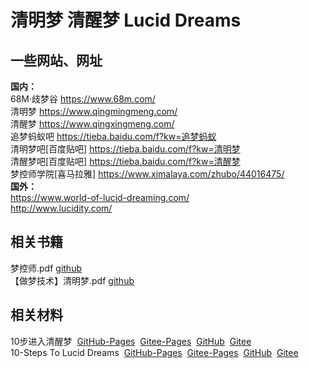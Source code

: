# <span id="begin">清明梦 清醒梦 Lucid Dreams</span>

## 一些网站、网址
__国内：__  
68M·歧梦谷&nbsp;<a href="https://www.68m.com/?fromuid=2615859" target="_blank">https://www.68m.com/</a><br />
清明梦&nbsp;<a href="https://www.qingmingmeng.com/" target="_blank">https://www.qingmingmeng.com/</a><br />
清醒梦&nbsp;<a href="https://www.qingxingmeng.com/" target="_blank">https://www.qingxingmeng.com/</a><br />
追梦蚂蚁吧&nbsp;<a href="https://tieba.baidu.com/f?kw=%E8%BF%BD%E6%A2%A6%E8%9A%82%E8%9A%81" target="_blank">https://tieba.baidu.com/f?kw=追梦蚂蚁</a><br />
清明梦吧[百度贴吧]&nbsp;<a href="https://tieba.baidu.com/f?kw=%E6%B8%85%E6%98%8E%E6%A2%A6" target="_blank">https://tieba.baidu.com/f?kw=清明梦</a><br />
清醒梦吧[百度贴吧]&nbsp;<a href="https://tieba.baidu.com/f?kw=%E6%B8%85%E9%86%92%E6%A2%A6" target="_blank">https://tieba.baidu.com/f?kw=清醒梦</a><br />
梦控师学院[喜马拉雅]&nbsp;<a href="https://www.ximalaya.com/zhubo/44016475/" target="_blank">https://www.ximalaya.com/zhubo/44016475/</a><br />
__国外：__  
<a href="https://www.world-of-lucid-dreaming.com/" target="_blank">https://www.world-of-lucid-dreaming.com/</a><br />
<a href="http://www.lucidity.com/" target="_blank">http://www.lucidity.com/</a><br />

## 相关书籍
梦控师.pdf [github](https://github.com/xkk1/xkk1data/raw/main/book/%E6%A2%A6%E6%8E%A7%E5%B8%88.pdf)  
【做梦技术】清明梦.pdf [github](https://github.com/xkk1/xkk1data/raw/main/book/%E3%80%90%E5%81%9A%E6%A2%A6%E6%8A%80%E6%9C%AF%E3%80%91%E6%B8%85%E6%98%8E%E6%A2%A6.pdf)  

## 相关材料
10步进入清醒梦&nbsp;
<a href="https://xkk1.github.io/2021/08/05/10%E6%AD%A5%E8%BF%9B%E5%85%A5%E6%B8%85%E9%86%92%E6%A2%A6.html" target="_blank">GitHub-Pages</a>&nbsp;
<a href="https://xkk2.gitee.io/2021/08/05/10%E6%AD%A5%E8%BF%9B%E5%85%A5%E6%B8%85%E9%86%92%E6%A2%A6.html" target="_blank">Gitee-Pages</a>&nbsp;
<a href="https://github.com/xkk1/xkk1.github.io/blob/master/_posts/2021-08-05-10%E6%AD%A5%E8%BF%9B%E5%85%A5%E6%B8%85%E9%86%92%E6%A2%A6.md#begin" target="_blank">GitHub</a>&nbsp;
<a href="https://gitee.com/xkk2/xkk2/blob/master/_posts/2021-08-05-10%E6%AD%A5%E8%BF%9B%E5%85%A5%E6%B8%85%E9%86%92%E6%A2%A6.md#begin" target="_blank">Gitee</a>
<br />
10-Steps To Lucid Dreams&nbsp;
<a href="https://xkk1.github.io/2021/08/05/10-Steps-To-Lucid-Dreams.html" target="_blank">GitHub-Pages</a>&nbsp;
<a href="https://xkk2.gitee.io/2021/08/05/10-Steps-To-Lucid-Dreams.html" target="_blank">Gitee-Pages</a>&nbsp;
<a href="https://github.com/xkk1/xkk1.github.io/blob/master/_posts/2021-08-05-10-Steps-To-Lucid-Dreams.md#begin" target="_blank">GitHub</a>&nbsp;
<a href="https://gitee.com/xkk2/xkk2/blob/master/_posts/2021-08-05-10-Steps-To-Lucid-Dreams.md#begin" target="_blank">Gitee</a>
